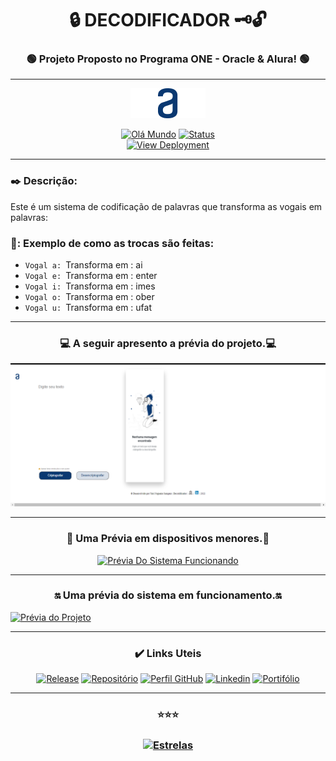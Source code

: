 # <div align="center">:lock: DECODIFICADOR :old_key::unlock:</div>
 
### <div align="center">:green_circle: Projeto Proposto no Programa ONE - Oracle & Alura! :green_circle:</div>
___

[ <div align="center"> ![Capa](img/logo.png)](https://github.com/YuriSampaio/Decodificador#readme) </div>

[<div align="center">![Olá Mundo](https://shields.io/badge/Olá-Mundo-blue)](https://github.com/YuriSampaio10/Decodificador#readme)
[![Status](https://shields.io/badge/STATUS-V%200.2%20Em%20Andamento-green)](https://github.com/YuriSampaio10/Decodificador#readme)  
[![View Deployment](https://shields.io/badge/View-Deployment-yellow.svg)](https://yurisampaio10.github.io/Decodificador) </div>
___
### :black_nib: Descrição:

Este é um sistema de codificação de palavras que transforma as vogais em palavras:

### 🔽: Exemplo de como as trocas são feitas:

- `Vogal a: `Transforma em : ai
- `Vogal e: `Transforma em : enter
- `Vogal i: `Transforma em : imes
- `Vogal o: `Transforma em : ober
- `Vogal u: `Transforma em : ufat
___
###  <div align="center">:computer: A seguir apresento a prévia do projeto.:computer:</div>

[![Prévia do Projeto](img/telaPC.png)](https://github.com/YuriSampaio10/Decodificador#readme)
___
###  <div align="center">:iphone: Uma Prévia em dispositivos menores.:iphone:</div>

<div align="center"><a href="https://github.com/YuriSampaio10/Decodificador#readme"><img src="https://j.gifs.com/GRxYk5.gif" width="380" alt="Prévia Do Sistema Funcionando"></a></div>


___ 
###  <div align="center">:on: Uma prévia do sistema em funcionamento.:on:</div>

[![Prévia do Projeto](https://j.gifs.com/NOjEg2.gif)](https://github.com/YuriSampaio10/Decodificador#readme)
___
### <div align="center">:heavy_check_mark: Links Uteis</div>

[<div align="center">![Release](https://shields.io/badge/Release-v0.1.1-green)](https://github.com/YuriSampaio10/Decodificador/releases/tag/v0.1.1)
[![Repositório](https://shields.io/badge/Repositório-Decodificador-yellow)](https://github.com/YuriSampaio10/Decodificador)
[![Perfil GitHub](https://shields.io/badge/Perfil-GitHub-blue)](https://github.com/YuriSampaio10/)
[![Linkedin](https://shields.io/badge/Linkedin-Yuri-brown)](https://www.linkedin.com/in/yuri-nogueira-sampaio-desenvolvedor-mobile/)
[![Portifólio](https://shields.io/badge/Portifólio-Yuri-aqua)](https://github.com/YuriSampaio10?tab=repositories)</div>
___

### <div align="center">:star::star::star:</div> 

### <div align="center">[![Estrelas](https://shields.io/badge/Estrelas-Veja%20quem%20já%20%20deu%20estrelas%20%20E%20Deixe%20a%20sua%20Também-red)](https://github.com/YuriSampaio10/Decodificador/stargazers)</div>
